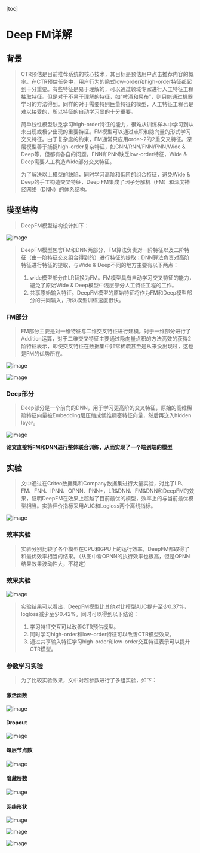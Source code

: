 [toc]

# Deep FM详解

## 背景

> CTR预估是目前推荐系统的核心技术，其目标是预估用户点击推荐内容的概率。在CTR预估任务中，用户行为的隐式low-order和high-order特征都起到十分重要。有些特征是易于理解的，可以通过领域专家进行人工特征工程抽取特征。但是对于不易于理解的特征，如“啤酒和尿布”，则只能通过机器学习的方法得到。同样的对于需要特别巨量特征的模型，人工特征工程也是难以接受的，所以特征的自动学习显的十分重要。
>
> 简单线性模型缺乏学习high-order特征的能力，很难从训练样本中学习到从未出现或极少出现的重要特征。FM模型可以通过点积和隐向量的形式学习交叉特征。由于复杂度的约束，FM通常只应用order-2的2重交叉特征。深层模型善于捕捉high-order复杂特征，如CNN/RNN/FNN/PNN/Wide & Deep等，但都有各自的问题。FNN和PNN缺乏low-order特征，Wide & Deep需要人工构造Wide部分交叉特征。
>
> 为了解决以上模型的缺陷，同时学习高阶和低阶的组合特征，避免Wide & Deep的手工构造交叉特征，Deep FM集成了因子分解机（FM）和深度神经网络（DNN）的体系结构。

## 模型结构

> DeepFM模型结构设计如下：

![image](https://github.com/ShaoQiBNU/DeepFM/blob/master/img/1.jpg)

> DeepFM模型包含FM和DNN两部分，FM算法负责对一阶特征以及二阶特征（由一阶特征交叉组合得到的）进行特征的提取；DNN算法负责对高阶特征进行特征的提取，与Wide & Deep不同的地方主要有以下两点：
>
> 1. wide模型部分由LR替换为FM。FM模型具有自动学习交叉特征的能力，避免了原始Wide & Deep模型中浅层部分人工特征工程的工作。
> 2. 共享原始输入特征。DeepFM模型的原始特征将作为FM和Deep模型部分的共同输入，所以模型训练速度很快。



### FM部分

> FM部分主要是对一维特征与二维交叉特征进行建模。对于一维部分进行了Addition运算，对于二维交叉特征主要通过隐向量点积的方法高效的获得2阶特征表示，即使交叉特征在数据集中非常稀疏甚至是从来没出现过，这也是FM的优势所在。

![image](https://github.com/ShaoQiBNU/DeepFM/blob/master/img/2.jpg)

![image](https://github.com/ShaoQiBNU/DeepFM/blob/master/img/3.jpg)

### Deep部分

> Deep部分是一个前向的DNN，用于学习更高阶的交叉特征，原始的高维稀疏特征向量被Embedding层压缩成低维稠密特征向量，然后再送入hidden layer。

![image](https://github.com/ShaoQiBNU/DeepFM/blob/master/img/4.jpg)

**论文直接将FM和DNN进行整体联合训练，从而实现了一个端到端的模型**

## 实验

> 文中通过在Criteo数据集和Company数据集进行大量实验，对比了LR、FM、FNN、IPNN、OPNN、PNN\*，LR&DNN、FM&DNN和DeepFM的效果，证明DeepFM在效果上超越了目前最优的模型，效率上的与当前最优模型相当。实验评价指标采用AUC和Logloss两个离线指标。

![image](https://github.com/ShaoQiBNU/DeepFM/blob/master/img/5.jpg)

### 效率实验



> 实验分别比较了各个模型在CPU和GPU上的运行效率，DeepFM都取得了和最优效率相当的结果。（从图中看OPNN的执行效率也很高，但是OPNN结果效果波动性大，不稳定）

### 效果实验

![image](https://github.com/ShaoQiBNU/DeepFM/blob/master/img/4.jpg)

> 实验结果可以看出，DeepFM模型比其他对比模型AUC提升至少0.37%，logloss减少至少0.42%。同时可以得到以下结论：
>
> 1. 学习特征交互可以改善CTR预估模型。
> 2. 同时学习high-order和low-order特征可以改善CTR模型效果。
> 3. 通过共享输入特征学习high-order和low-order交互特征表示可以提升CTR模型。

### 参数学习实验

> 为了比较实验效果，文中对超参数进行了多组实验，如下：

#### **激活函数**

![image](https://github.com/ShaoQiBNU/DeepFM/blob/master/img/5.jpg)

#### **Dropout**

![image](https://github.com/ShaoQiBNU/DeepFM/blob/master/img/6.jpg)

#### **每层节点数**

![image](https://github.com/ShaoQiBNU/DeepFM/blob/master/img/7.jpg)

#### **隐藏层数**

![image](https://github.com/ShaoQiBNU/DeepFM/blob/master/img/8.jpg)

#### **网络形状**

![image](https://github.com/ShaoQiBNU/DeepFM/blob/master/img/9.jpg)

![image](https://github.com/ShaoQiBNU/DeepFM/blob/master/img/10.jpg)

![image](https://github.com/ShaoQiBNU/DeepFM/blob/master/img/11.jpg)
